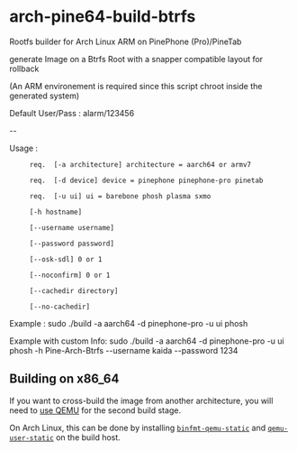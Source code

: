 # arch-pine64-build-btrfs
Rootfs builder for Arch Linux ARM on PinePhone (Pro)/PineTab

generate Image on a Btrfs Root with a snapper compatible layout for rollback

(An ARM environement is required since this script chroot inside the generated system)

Default User/Pass : alarm/123456

--

Usage :

         req.  [-a architecture] architecture = aarch64 or armv7

         req.  [-d device] device = pinephone pinephone-pro pinetab
         
         req.  [-u ui] ui = barebone phosh plasma sxmo
         
         [-h hostname] 
         
         [--username username]
         
         [--password password]
         
         [--osk-sdl] 0 or 1
         
         [--noconfirm] 0 or 1
         
         [--cachedir directory]
         
         [--no-cachedir]

Example : sudo ./build -a aarch64 -d pinephone-pro -u ui phosh

Example with custom Info: sudo ./build -a aarch64 -d pinephone-pro -u ui phosh -h Pine-Arch-Btrfs --username kaida --password 1234




## Building on x86\_64

If you want to cross-build the image from another architecture, you will need to [use QEMU](https://wiki.archlinux.org/title/QEMU#Chrooting_into_arm/arm64_environment_from_x86_64) for the second build stage.

On Arch Linux, this can be done by installing [`binfmt-qemu-static`](https://aur.archlinux.org/packages/binfmt-qemu-static/) and [`qemu-user-static`](https://aur.archlinux.org/packages/qemu-user-static/) on the build host.
